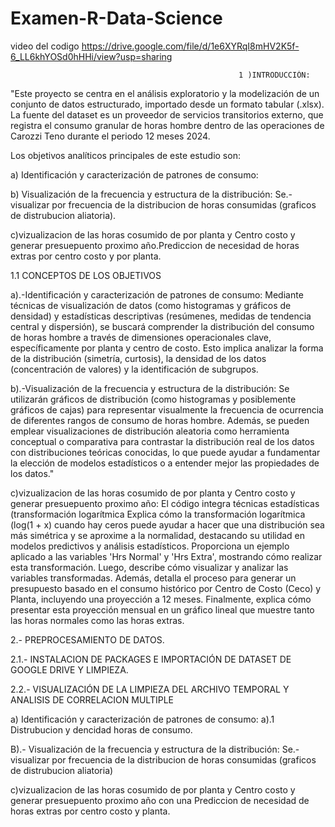 # Examen-R-Data-Science
 video del codigo
https://drive.google.com/file/d/1e6XYRqI8mHV2K5f-6_LL6khYOSd0hHHi/view?usp=sharing


                                                       1 )INTRODUCCIÓN:
"Este proyecto se centra en el análisis exploratorio y la modelización de un conjunto de datos estructurado, importado desde un formato tabular (.xlsx). La fuente del dataset es un proveedor de servicios transitorios externo, que registra el consumo granular de horas hombre dentro de las operaciones de Carozzi Teno durante el periodo 12 meses 2024.

Los objetivos analíticos principales de este estudio son:

a) Identificación y caracterización de patrones de consumo:

b) Visualización de la frecuencia y estructura de la distribución: Se.- visualizar por frecuencia de la distribucion de horas consumidas (graficos de distrubucion aliatoria).

c)vizualizacion de las horas cosumido de por planta y Centro costo y generar presuepuento proximo año.Prediccion de necesidad de horas extras por centro costo y por planta.

1.1 CONCEPTOS DE LOS OBJETIVOS

a).-Identificación y caracterización de patrones de consumo: Mediante técnicas de visualización de datos (como histogramas y gráficos de densidad) y estadísticas descriptivas (resúmenes, medidas de tendencia central y dispersión), se buscará comprender la distribución del consumo de horas hombre a través de dimensiones operacionales clave, específicamente por planta y centro de costo. Esto implica analizar la forma de la distribución (simetría, curtosis), la densidad de los datos (concentración de valores) y la identificación de subgrupos.

b).-Visualización de la frecuencia y estructura de la distribución: Se utilizarán gráficos de distribución (como histogramas y posiblemente gráficos de cajas) para representar visualmente la frecuencia de ocurrencia de diferentes rangos de consumo de horas hombre. Además, se pueden emplear visualizaciones de distribución aleatoria como herramienta conceptual o comparativa para contrastar la distribución real de los datos con distribuciones teóricas conocidas, lo que puede ayudar a fundamentar la elección de modelos estadísticos o a entender mejor las propiedades de los datos."

c)vizualizacion de las horas cosumido de por planta y Centro costo y generar presuepuento proximo año: El código integra técnicas estadísticas (transformación logarítmica Explica cómo la transformación logarítmica (log(1 + x) cuando hay ceros puede ayudar a hacer que una distribución sea más simétrica y se aproxime a la normalidad, destacando su utilidad en modelos predictivos y análisis estadísticos. Proporciona un ejemplo aplicado a las variables 'Hrs Normal' y 'Hrs Extra', mostrando cómo realizar esta transformación. Luego, describe cómo visualizar y analizar las variables transformadas. Además, detalla el proceso para generar un presupuesto basado en el consumo histórico por Centro de Costo (Ceco) y Planta, incluyendo una proyección a 12 meses. Finalmente, explica cómo presentar esta proyección mensual en un gráfico lineal que muestre tanto las horas normales como las horas extras.

2.- PREPROCESAMIENTO DE DATOS.

2.1.- INSTALACION DE PACKAGES E IMPORTACIÓN DE DATASET DE GOOGLE DRIVE Y LIMPIEZA.


2.2.- VISUALIZACIÓN DE LA LIMPIEZA DEL ARCHIVO TEMPORAL Y ANALISIS DE CORRELACION MULTIPLE


a) Identificación y caracterización de patrones de consumo:
a).1 Distrubucion y dencidad horas de consumo.

B).- Visualización de la frecuencia y estructura de la distribución: Se.- visualizar por frecuencia de la distribucion de horas consumidas (graficos de distrubucion aliatoria)

c)vizualizacion de las horas cosumido de por planta y Centro costo y generar presuepuento proximo año con una Prediccion de necesidad de horas extras por centro costo y planta.
